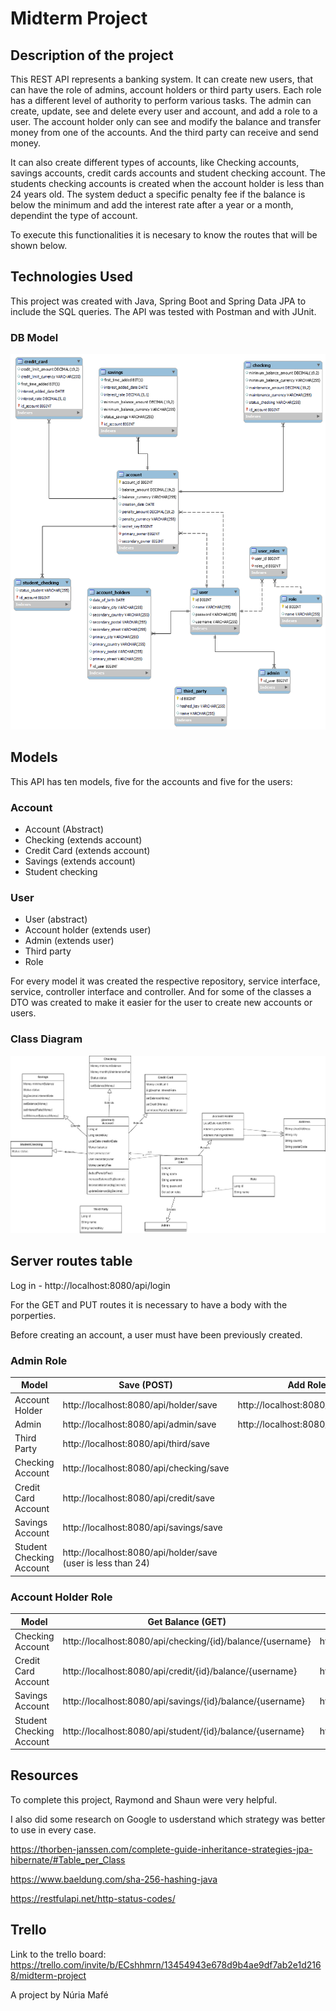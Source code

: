 # Midterm Project

## Description of the project

This REST API represents a banking system. It can create new users, that can have the role of admins, account holders or third party users. Each role has a different level of authority to perform various tasks.
The admin can create, update, see and delete every user and account, and add a role to a user. The account holder only can see and modify the balance and transfer money from one of the accounts. And the third party can receive and send money.

It can also create different types of accounts, like Checking accounts, savings accounts, credit cards accounts and student checking account.
The students checking accounts is created when the account holder is less than 24 years old. The system deduct a specific penalty fee if the balance is below the minimum and add the interest rate after a year or a month, dependint the type of account.

To execute this functionalities it is necesary to know the routes that will be shown below.

## Technologies Used

This project was created with Java, Spring Boot and Spring Data JPA to include the SQL queries. The API was tested with Postman and with JUnit.

### DB Model
![Database](./images/db.png)

## Models
This API has ten models, five for the accounts and five for the users:

### Account
* Account (Abstract)
* Checking (extends account)
* Credit Card (extends account)
* Savings (extends account)
* Student checking

### User
* User (abstract)
* Account holder (extends user)
* Admin (extends user)
* Third party
* Role

For every model it was created the respective repository, service interface, service, controller interface and controller. And for some of the classes a DTO was created to make it easier for the user to create new accounts or users.

### Class Diagram
![Class diagram](./images/class_diagram.jpg)

## Server routes table
Log in - http://localhost:8080/api/login

For the GET and PUT routes it is necessary to have a body with the porperties.

Before creating an account, a user must have been previously created.

### Admin Role
| Model                    | Save (POST)                                                  | Add Role (POST)                           | Get (GET)                               | Update (PUT)                            | Delete (DELETE)                         | Receive money (PATCH)                                                                        | Transfer money (PATCH)                                                                    |
|--------------------------|--------------------------------------------------------------|-------------------------------------------|-----------------------------------------|-----------------------------------------|-----------------------------------------|----------------------------------------------------------------------------------------------|-------------------------------------------------------------------------------------------|
| Account Holder           | http://localhost:8080/api/holder/save                        | http://localhost:8080/api/roles/addtouser | http://localhost:8080/api/holder/{id}   | http://localhost:8080/api/holder/{id}   | http://localhost:8080/api/holder/{id}   |                                                                                              |                                                                                           |
| Admin                    | http://localhost:8080/api/admin/save                         | http://localhost:8080/api/roles/addtouser | http://localhost:8080/api/admin/{id}    | http://localhost:8080/api/admin/{id}    | http://localhost:8080/api/admin/{id}    |                                                                                              |                                                                                           |
| Third Party              | http://localhost:8080/api/third/save                         |                                           | http://localhost:8080/api/third/{id}    | http://localhost:8080/api/third/{id}    | http://localhost:8080/api/third/{id}    | http://localhost:8080/api/third/receive/{hashedKey}/{idAccountReceiver}/{amount}/{secretKey} | http://localhost:8080/api/third/transfer/{hashedKey}/{idAccountSend}/{amount}/{secretKey} |
| Checking Account         | http://localhost:8080/api/checking/save                      |                                           | http://localhost:8080/api/checking/{id} | http://localhost:8080/api/checking/{id} | http://localhost:8080/api/checking/{id} |                                                                                              |                                                                                           |
| Credit Card Account      | http://localhost:8080/api/credit/save                        |                                           | http://localhost:8080/api/credit/{id}   | http://localhost:8080/api/credit/{id}   | http://localhost:8080/api/credit/{id}   |                                                                                              |                                                                                           |
| Savings Account          | http://localhost:8080/api/savings/save                       |                                           | http://localhost:8080/api/savings/{id}  | http://localhost:8080/api/savings/{id}  | http://localhost:8080/api/savings/{id}  |                                                                                              |                                                                                           |
| Student Checking Account | http://localhost:8080/api/holder/save (user is less than 24) |                                           | http://localhost:8080/api/student/{id}  | http://localhost:8080/api/student/{id}  | http://localhost:8080/api/student/{id}  |                                                                                              |                                                                                           |

### Account Holder Role
| Model                    | Get Balance (GET)                                          | Update Balance (PATCH)                                 | Transfer money (PATCH)                                                          |
|--------------------------|------------------------------------------------------------|--------------------------------------------------------|---------------------------------------------------------------------------------|
| Checking Account         | http://localhost:8080/api/checking/{id}/balance/{username} | http://localhost:8080/api/checking/{user}/{id}/balance | http://localhost:8080/api/checking/transfer/{user}/{idAccountReceiver}/{amount} |
| Credit Card Account      | http://localhost:8080/api/credit/{id}/balance/{username}   | http://localhost:8080/api/credit/{user}/{id}/balance   | http://localhost:8080/api/credit/transfer/{user}/{idAccountReceiver}/{amount}   |
| Savings Account          | http://localhost:8080/api/savings/{id}/balance/{username}  | http://localhost:8080/api/savings/{user}/{id}/balance  | http://localhost:8080/api/savings/transfer/{user}/{idAccountReceiver}/{amount}  |
| Student Checking Account | http://localhost:8080/api/student/{id}/balance/{username}  | http://localhost:8080/api/student/{user}/{id}/balance  | http://localhost:8080/api/student/transfer/{user}/{idAccountReceiver}/{amount}  |

## Resources
To complete this project, Raymond and Shaun were very helpful.

I also did some research on Google to usderstand which strategy was better to use in every case.

https://thorben-janssen.com/complete-guide-inheritance-strategies-jpa-hibernate/#Table_per_Class

https://www.baeldung.com/sha-256-hashing-java

https://restfulapi.net/http-status-codes/

## Trello

Link to the trello board: https://trello.com/invite/b/ECshhmrn/13454943e678d9b4ae9df7ab2e1d2168/midterm-project

A project by Núria Mafé
